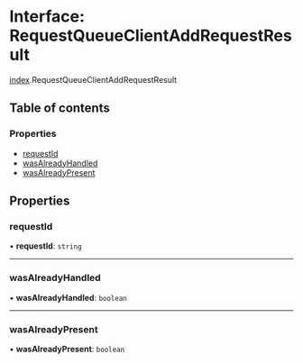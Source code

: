 # Interface: RequestQueueClientAddRequestResult

[index](../modules/index.md).RequestQueueClientAddRequestResult

## Table of contents

### Properties

- [requestId](index.RequestQueueClientAddRequestResult.md#requestid)
- [wasAlreadyHandled](index.RequestQueueClientAddRequestResult.md#wasalreadyhandled)
- [wasAlreadyPresent](index.RequestQueueClientAddRequestResult.md#wasalreadypresent)

## Properties

### <a id="requestid" name="requestid"></a> requestId

• **requestId**: `string`

___

### <a id="wasalreadyhandled" name="wasalreadyhandled"></a> wasAlreadyHandled

• **wasAlreadyHandled**: `boolean`

___

### <a id="wasalreadypresent" name="wasalreadypresent"></a> wasAlreadyPresent

• **wasAlreadyPresent**: `boolean`
